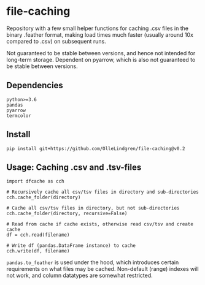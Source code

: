 # file-caching
Repository with a few small helper functions for caching .csv files in the binary .feather format, making load times much faster (usually around 10x compared to .csv) on subsequent runs.  

Not guaranteed to be stable between versions, and hence not intended for long-term storage. Dependent on pyarrow, which is also not guaranteed to be stable between versions.

## Dependencies
```
python>=3.6
pandas
pyarrow
termcolor
```

## Install
`pip install git+https://github.com/OlleLindgren/file-caching@v0.2`

## Usage: Caching .csv and .tsv-files

```
import dfcache as cch

# Recursively cache all csv/tsv files in directory and sub-directories
cch.cache_folder(directory)

# Cache all csv/tsv files in directory, but not sub-directories
cch.cache_folder(directory, recursive=False)

# Read from cache if cache exists, otherwise read csv/tsv and create cache
df = cch.read(filename)

# Write df (pandas.DataFrame instance) to cache
cch.write(df, filename)
```

`pandas.to_feather` is used under the hood, which introduces certain requirements on what files may be cached. Non-default (range) indexes will not work, and column datatypes are somewhat restricted.
